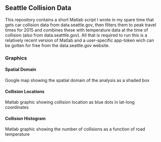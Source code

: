 ## Seattle Collision Data

This repository contains a short Matlab script I wrote in my spare time that gets car collision data from data.seattle.gov, then filters them to peak travel times for 2015 and combines these with temperature data at the time of collision (also from data.seatttle.gov). All that is required to run this is a relatively recent version of Matlab and a user-specific app-token wich can be gotten for free from the data.seattle.gov website.

### Graphics

#### Spatial Domain
Google map showing the spatial domain of the analysis as a shaded box

#### Collision Locations
Matlab graphic showing collision location as blue dots in lat-long coordinates

#### Collision Histogram
Matlab graphic showing the number of collisions as a function of road temperature
